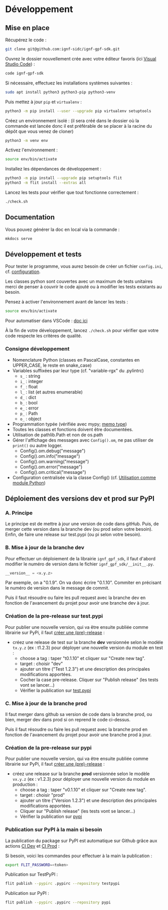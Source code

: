 # Développement

## Mise en place

Récupérez le code :

```sh
git clone git@github.com:ignf-sidc/ignf-gpf-sdk.git
```

Ouvrez le dossier nouvellement crée avec votre éditeur favoris (ici [Visual Studio Code](https://code.visualstudio.com/)) :

```sh
code ignf-gpf-sdk
```

Si nécessaire, effectuez les installations systèmes suivantes :

```sh
sudo apt install python3 python3-pip python3-venv
```

Puis mettez à jour `pip` et `virtualenv` :

```sh
python3 -m pip install --user --upgrade pip virtualenv setuptools
```

Créez un environnement isolé : (il sera créé dans le dossier où la commande est lancée donc il est préférable de se placer à la racine du dépôt que vous venez de cloner)

```sh
python3 -m venv env
```

Activez l'environnement :

```sh
source env/bin/activate
```

Installez les dépendances de développement :

```sh
python3 -m pip install --upgrade pip setuptools flit
python3 -m flit install --extras all
```

Lancez les tests pour vérifier que tout fonctionne correctement :

```sh
./check.sh
```

## Documentation

Vous pouvez générer la doc en local via la commande :

```sh
mkdocs serve
```

## Développement et tests

Pour tester le programme, vous aurez besoin de créer un fichier `config.ini`, cf. [configuration](configuration.md).

Les classes python sont couvertes avec un maximum de tests unitaires merci de penser à couvrir le code ajouté ou à modifier les tests existants au besoin.

Pensez à activer l'environnement avant de lancer les tests :

```sh
source env/bin/activate
```

Pour automatiser dans VSCode : [doc ici](https://code.visualstudio.com/docs/python/environments#_work-with-python-interpreters)

À la fin de votre développement, lancez `./check.sh` pour vérifier que votre code respecte les critères de qualité.

### Consigne développement

- Nomenclature Python (classes en PascalCase, constantes en UPPER_CASE, le reste en snake_case)​
- Variables suffixées par leur type (cf. "variable-rgx" du .pylintrc)​
  - `s_` : string​
  - `i_` : integer​
  - `f_` : float​
  - `l_` : list (et autres enumerable)​
  - `d_` : dict​
  - `b_` : bool​
  - `e_` : error​
  - `p_` : Path​
  - `o_` : object​
- Programmation typée (vérifiée avec mypy; [memo type](https://mypy.readthedocs.io/en/stable/cheat_sheet_py3.html))
- Toutes les classes et fonctions doivent être documentées.
- Utilisation de pathlib.Path et non de os.path​
- Gérer l'affichage des messages avec `Config().om​`, ne pas utiliser de `print()` ou autre logger.
  - Config().om.debug("message")
  - Config().om.info("message")
  - Config().om.warning("message")
  - Config().om.error("message")
  - Config().om.critical("message")
- Configuration centralisée via la classe Config()​ (cf. [Utilisation comme module Python](comme-module.md))

## Déploiement des versions dev et prod sur PyPI

### A. Principe

Le principe est de mettre à jour une version de code dans gitHub. Puis, de merger cette version dans la branche dev (ou prod selon votre besoin). Enfin, de faire une release sur test.pypi (ou pi selon votre besoin).

### B. Mise à jour de la branche dev

Pour effectuer un déploiement de la librairie `ignf_gpf_sdk`, il faut d'abord modifier le numéro de version dans le fichier `ignf_gpf_sdk/__init__.py`.

```py
__version__ = <x.y.z>
```
Par exemple, on a "0.1.9". On va donc écrire "0.1.10".
Commiter en précisant le numéro de version dans le message de commit.

Puis il faut résoudre ou faire les pull request avec la branche dev en fonction de l'avancement du projet pour avoir une branche dev à jour.

### Création de la pre-release sur test.pypi

Pour publier une nouvelle version, qui va être ensuite publiée comme librairie sur PyPi, il faut [créer une (pre)-release](https://github.com/ignf-sidc/ignf-gpf-sdk/releases/new) :

- créez une release de test sur la branche **dev** versionnée selon le modèle `tx.y.z` (ex : t1.2.3) pour déployer une nouvelle version du module en test :
  - choose a tag : taper "t0.1.10" et cliquer sur "Create new tag".
  - target : choisir "dev"
  - ajouter un titre ("Test 1.2.3") et une description des principales modifications apportées.
  - Cocher la case pre-release. Cliquer sur "Publish release" (les tests vont se lancer...)
  - Vérifier la publication sur [test.pypi](https://test.pypi.org/project/ignf_gpf_sdk/)

### C. Mise à jour de la branche prod

Il faut merger dans github sa version de code dans la branche prod, ou bien, merger dev dans prod si on reprend le code ci-dessus.

Puis il faut résoudre ou faire les pull request avec la branche prod en fonction de l'avancement du projet pour avoir une branche prod à jour.

### Création de la pre-release sur pypi

Pour publier une nouvelle version, qui va être ensuite publiée comme librairie sur PyPi, il faut [créer une (pre)-release](https://github.com/ignf-sidc/ignf-gpf-sdk/releases/new) :

- créez une release sur la branche **prod** versionnée selon le modèle `vx.y.z` (ex : v1.2.3) pour déployer une nouvelle version du module en production :
  - choose a tag : taper "v0.1.10" et cliquer sur "Create new tag".
  - target : choisir "prod"
  - ajouter un titre ("Version 1.2.3") et une description des principales modifications apportées.
  - Cliquer sur "Publish release" (les tests vont se lancer...)
  - Vérifier la publication sur [pypi](https://pypi.org/project/ignf_gpf_sdk/)

### Publication sur PyPI à la main si besoin

La publication du package sur PyPI est automatique sur Github grâce aux actions [CI Dev](https://github.com/ignf-sidc/ignf-gpf-sdk/actions/workflows/ci-dev.yml) et [CI Prod](https://github.com/ignf-sidc/ignf-gpf-sdk/actions/workflows/ci-prod.yml) :

Si besoin, voici les commandes pour effectuer à la main la publication :

```sh
export FLIT_PASSWORD=<token>
```

Publication sur TestPyPI :

```sh
flit publish --pypirc .pypirc --repository testpypi
```

Publication sur PyPI :

```sh
flit publish --pypirc .pypirc --repository pypi
```
